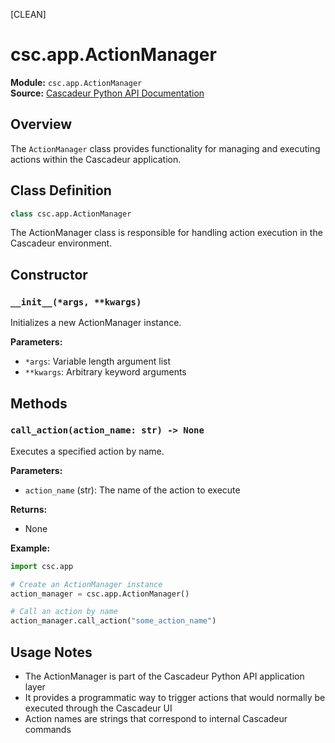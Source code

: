 [CLEAN]

# csc.app.ActionManager

**Module:** `csc.app.ActionManager`  
**Source:** [Cascadeur Python API Documentation](https://cascadeur.com/python-api/_generate/csc.app.ActionManager.html)

## Overview

The `ActionManager` class provides functionality for managing and executing actions within the Cascadeur application.

## Class Definition

```python
class csc.app.ActionManager
```

The ActionManager class is responsible for handling action execution in the Cascadeur environment.

## Constructor

### `__init__(*args, **kwargs)`

Initializes a new ActionManager instance.

**Parameters:**
- `*args`: Variable length argument list
- `**kwargs`: Arbitrary keyword arguments

## Methods

### `call_action(action_name: str) -> None`

Executes a specified action by name.

**Parameters:**
- `action_name` (str): The name of the action to execute

**Returns:**
- None

**Example:**
```python
import csc.app

# Create an ActionManager instance
action_manager = csc.app.ActionManager()

# Call an action by name
action_manager.call_action("some_action_name")
```

## Usage Notes

- The ActionManager is part of the Cascadeur Python API application layer
- It provides a programmatic way to trigger actions that would normally be executed through the Cascadeur UI
- Action names are strings that correspond to internal Cascadeur commands